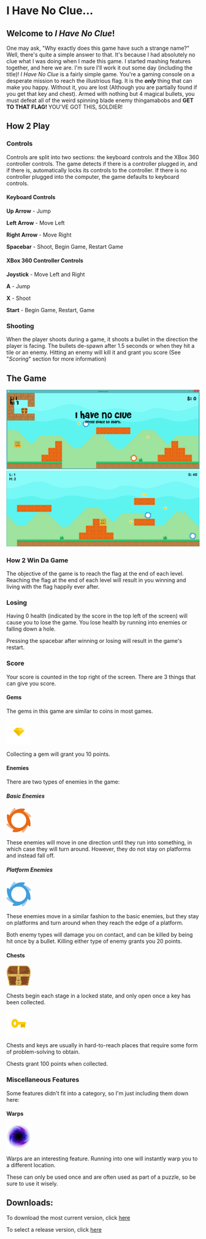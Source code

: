 # I Have No Clue...

## Welcome to _I Have No Clue_! 
One may ask, "Why exactly does this game have such a strange name?" Well, there's quite a simple answer to that. It's because I had absolutely no clue what I was doing when I made this game. I started mashing features together, and here we are. I'm sure I'll work it out some day (including the title)! _I Have No Clue_ is a fairly simple game. You're a gaming console on a desperate mission to reach the illustrious flag. It is the **_only_** thing that can make you happy. Without it, you are lost (Although you are partially found if you get that key and chest). Armed with nothing but 4 magical bullets, you must defeat all of the weird spinning blade enemy thingamabobs and **GET TO THAT FLAG!** YOU'VE GOT THIS, SOLDIER!

## How 2 Play

### Controls
Controls are split into two sections: the keyboard controls and the XBox 360 controller controls. The game detects if there is a controller plugged in, and if there is, automatically locks its controls to the controller. If there is no controller plugged into the computer, the game defaults to keyboard controls.

#### Keyboard Controls
**Up Arrow** - Jump

**Left Arrow** - Move Left

**Right Arrow** - Move Right

**Spacebar** - Shoot, Begin Game, Restart Game

#### XBox 360 Controller Controls
**Joystick** - Move Left and Right

**A** - Jump

**X** - Shoot

**Start** - Begin Game, Restart, Game

### Shooting
When the player shoots during a game, it shoots a bullet in the direction the player is facing. The bullets de-spawn after 1.5 seconds or when they hit a tile or an enemy. Hitting an enemy will kill it and grant you score (See "_Scoring_" section for more information)

## The Game
![Start Screen](https://github.com/CactusBro74/i-have-no-clue/raw/master/assets/images/github-images/StartScreen.png "Start Screen")
![Gameplay](https://github.com/CactusBro74/i-have-no-clue/raw/master/assets/images/github-images/Gameplay.png "Gameplay")

### How 2 Win Da Game
The objective of the game is to reach the flag at the end of each level. Reaching the flag at the end of each level will result in you winning and living with the flag happily ever after.

### Losing
Having 0 health (indicated by the score in the top left of the screen) will cause you to lose the game. You lose health by running into enemies or falling down a hole.


Pressing the spacebar after winning or losing will result in the game's restart.

### Score
Your score is counted in the top right of the screen. There are 3 things that can give you score.

#### Gems
The gems in this game are similar to coins in most games.

![Gem](https://github.com/CactusBro74/i-have-no-clue/raw/master/assets/images/github-images/Gem.png "Gem")

Collecting a gem will grant you 10 points.

#### Enemies
There are two types of enemies in the game:

##### Basic Enemies
![Basic Enemy](https://github.com/CactusBro74/i-have-no-clue/raw/master/assets/images/github-images/BasicEnemy.png "Basic Enemy")

These enemies will move in one direction until they run into something, in which case they will turn around. However, they do not stay on platforms and instead fall off.

##### Platform Enemies
![Platform Enemy](https://github.com/CactusBro74/i-have-no-clue/raw/master/assets/images/github-images/PlatformEnemy.png "Platform Enemy")

These enemies move in a similar fashion to the basic enemies, but they stay on platforms and turn around when they reach the edge of a platform.


Both enemy types will damage you on contact, and can be killed by being hit once by a bullet. 
Killing either type of enemy grants you 20 points.

#### Chests
![Chest](https://github.com/CactusBro74/i-have-no-clue/raw/master/assets/images/github-images/Chest.png "Chest")

Chests begin each stage in a locked state, and only open once a key has been collected.

![Key](https://github.com/CactusBro74/i-have-no-clue/raw/master/assets/images/github-images/Key.png "Key")

Chests and keys are usually in hard-to-reach places that require some form of problem-solving to obtain.

Chests grant 100 points when collected.

### Miscellaneous Features
Some features didn't fit into a category, so I'm just including them down here:

#### Warps
![Warp](https://github.com/CactusBro74/i-have-no-clue/raw/master/assets/images/github-images/Warp.png "Warp")

Warps are an interesting feature. Running into one will instantly warp you to a different location. 

These can only be used once and are often used as part of a puzzle, so be sure to use it wisely.

## Downloads:
To download the most current version, click [here](https://github.com/CactusBro74/i-have-no-clue/releases/download/v0.1.0/I.Have.No.Clue.v0.1.0.exe)

To select a release version, click [here](https://github.com/CactusBro74/i-have-no-clue/releases)
